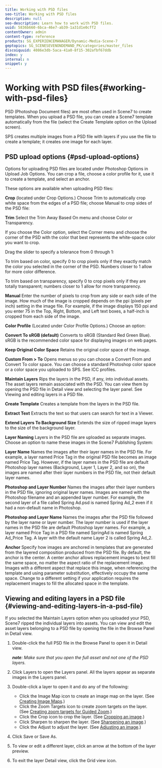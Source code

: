 ```yaml
---
title: Working with PSD files
seo-title: Working with PSD files
description: null
seo-description: Learn how to work with PSD files.
uuid: 5836b660-6bca-46e7-ab39-1a31d1e0cff2
contentOwner: admin
content-type: reference
products: SG_EXPERIENCEMANAGER/Dynamic-Media-Scene-7
geptopics: SG_SCENESEVENONDEMAND_PK/categories/master_files
discoiquuid: 4086e3db-5aca-41a0-8f15-302afbf67ddb
index: y
internal: n
snippet: y
---
```


# Working with PSD files{#working-with-psd-files}

PSD (Photoshop Document files) are most often used in Scene7 to create templates. When you upload a PSD file, you can create a Scene7 template automatically from the file (select the Create Template option on the Upload screen).

SPS creates multiple images from a PSD file with layers if you use the file to create a template; it creates one image for each layer.

## PSD upload options {#psd-upload-options}

Options for uploading PSD files are located under Photoshop Options in Upload Job Options. You can crop a file, choose a color profile for it, use it to create a template, and select an anchor.

These options are available when uploading PSD files:

**Crop** (located under Crop Options.) Choose Trim to automatically crop white space from the edges of a PSD file; choose Manual to crop sides of the PSD file:

**Trim** Select the Trim Away Based On menu and choose Color or Transparency.

If you choose the Color option, select the Corner menu and choose the corner of the PSD with the color that best represents the white-space color you want to crop.

Drag the slider to specify a tolerance from 0 through 1:

To trim based on color, specify 0 to crop pixels only if they exactly match the color you selected in the corner of the PSD. Numbers closer to 1 allow for more color difference.

To trim based on transparency, specify 0 to crop pixels only if they are totally transparent; numbers closer to 1 allow for more transparency.

**Manual** Enter the number of pixels to crop from any side or each side of the image. How much of the image is cropped depends on the ppi (pixels per inch) setting in the image file. For example, if the image displays 150 ppi and you enter 75 in the Top, Right, Bottom, and Left text boxes, a half-inch is cropped from each side of the image.

**Color Profile** (Located under Color Profile Options.) Choose an option:

**Convert To sRGB (default)** Converts to sRGB (Standard Red Green Blue). sRGB is the recommended color space for displaying images on web pages.

**Keep Original Color Space** Retains the original color space of the image.

**Custom From &gt; To** Opens menus so you can choose a Convert From and Convert To color space. You can choose a standard Photoshop color space or a color space you uploaded to SPS. See ICC profiles.

**Maintain Layers** Rips the layers in the PSD, if any, into individual assets. The asset layers remain associated with the PSD. You can view them by opening the PSD file in Detail view and selecting the layer panel. See Viewing and editing layers in a PSD file.

**Create Template** Creates a template from the layers in the PSD file.

**Extract Text** Extracts the text so that users can search for text in a Viewer.

**Extend Layers To Background Size** Extends the size of ripped image layers to the size of the background layer.

**Layer Naming** Layers in the PSD file are uploaded as separate images. Choose an option to name these images in the Scene7 Publishing System:

**Layer Name** Names the images after their layer names in the PSD file. For example, a layer named Price Tag in the original PSD file becomes an image named Price Tag. However, if the layer names in the PSD file are default Photoshop layer names (Background, Layer 1, Layer 2, and so on), the images are named after their layer numbers in the PSD file, not their default layer names.

**Photoshop and Layer Number** Names the images after their layer numbers in the PSD file, ignoring original layer names. Images are named with the Photoshop filename and an appended layer number. For example, the second layer of a file called Spring Ad.psd is named Spring Ad_2 even if it had a non-default name in Photoshop.

**Photoshop and Layer Name** Names the images after the PSD file followed by the layer name or layer number. The layer number is used if the layer names in the PSD file are default Photoshop layer names. For example, a layer named Price Tag in a PSD file named SpringAd is named Spring Ad_Price Tag. A layer with the default name Layer 2 is called Spring Ad_2.

**Anchor** Specify how images are anchored in templates that are generated from the layered composition produced from the PSD file. By default, the anchor is the center. A center anchor allows replacement images to best fill the same space, no matter the aspect ratio of the replacement image. Images with a different aspect that replace this image, when referencing the template and using parameter substitution, effectively occupy the same space. Change to a different setting if your application requires the replacement images to fill the allocated space in the template.

## Viewing and editing layers in a PSD file {#viewing-and-editing-layers-in-a-psd-file}

If you selected the Maintain Layers option when you uploaded your PSD, Scene7 ripped the individual layers into assets. You can view and edit the asset layers belonging to a PSD file by opening the file in the Browse Panel in Detail view.

1. Double-click the full PSD file in the Browse Panel to open it in Detail view.

   ***note**: Make sure that you open the full asset and not one of the PSD layers.*

1. Click Layers to open the Layers panel. All the layers appear as separate images in the Layers panel.
1. Double-click a layer to open it and do any of the following:

    * Click the Image Map icon to create an image map on the layer. (See [Creating Image Maps](creating-image-maps.md#creating_image_maps).)
    * Click the Zoom Targets icon to create zoom targets on the layer. (See [Creating zoom targets for Guided Zoom](creating-zoom-targets-guided-zoom.md#creating_zoom_targets_for_guided_zoom).)
    * Click the Crop icon to crop the layer. (See [Cropping an image](cropping-image.md#cropping_an_image).)
    * Click Sharpen to sharpen the layer. (See [Sharpening an image](sharpening-image.md#sharpening_an_image).)
    * Click the Adjust to adjust the layer. (See [Adjusting an image](adjusting-image.md#adjusting_an_image).)

1. Click Save or Save As.
1. To view or edit a different layer, click an arrow at the bottom of the layer preview.
1. To exit the layer Detail view, click the Grid view icon.

